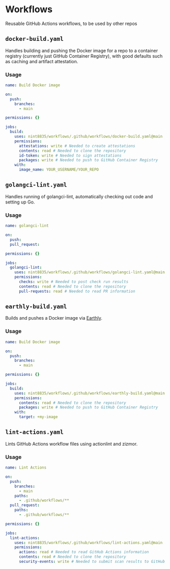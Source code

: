 # Workflows

Reusable GitHub Actions workflows, to be used by other repos

## `docker-build.yaml`

Handles building and pushing the Docker image for a repo to a container registry (currently just GitHub Container Registry), with good defaults such as caching and artifact attestation.

### Usage

```yaml
name: Build Docker image

on:
  push:
    branches:
      - main

permissions: {}

jobs:
  build:
    uses: nint8835/workflows/.github/workflows/docker-build.yaml@main
    permissions:
      attestations: write # Needed to create attestations
      contents: read # Needed to clone the repository
      id-token: write # Needed to sign attestations
      packages: write # Needed to push to GitHub Container Registry
    with:
      image_name: YOUR_USERNAME/YOUR_REPO
```

## `golangci-lint.yaml`

Handles running of golangci-lint, automatically checking out code and setting up Go.

### Usage

```yaml
name: golangci-lint

on:
  push:
  pull_request:

permissions: {}

jobs:
  golangci-lint:
    uses: nint8835/workflows/.github/workflows/golangci-lint.yaml@main
    permissions:
      checks: write # Needed to post check run results
      contents: read # Needed to clone the repository
      pull-requests: read # Needed to read PR information
```

## `earthly-build.yaml`

Builds and pushes a Docker image via [Earthly](https://earthly.dev/).

### Usage

```yaml
name: Build Docker image

on:
  push:
    branches:
      - main

permissions: {}

jobs:
  build:
    uses: nint8835/workflows/.github/workflows/earthly-build.yaml@main
    permissions:
      contents: read # Needed to clone the repository
      packages: write # Needed to push to GitHub Container Registry
    with:
      target: +my-image
```

## `lint-actions.yaml`

Lints GitHub Actions workflow files using actionlint and zizmor.

### Usage

```yaml
name: Lint Actions

on:
  push:
    branches:
      - main
    paths:
      - .github/workflows/**
  pull_request:
    paths:
      - .github/workflows/**

permissions: {}

jobs:
  lint-actions:
    uses: nint8835/workflows/.github/workflows/lint-actions.yaml@main
    permissions:
      actions: read # Needed to read GitHub Actions information
      contents: read # Needed to clone the repository
      security-events: write # Needed to submit scan results to GitHub
```
